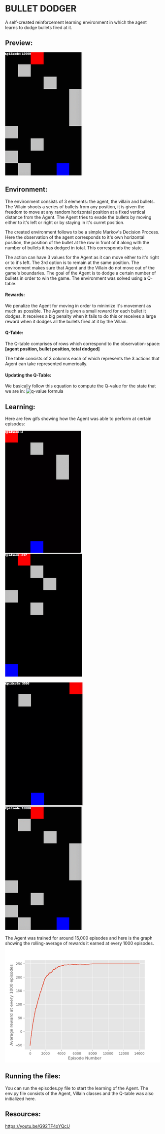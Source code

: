 # BULLET DODGER
A self-created reinforcement learning environment in which the agent learns to dodge bullets fired at it.

## Preview:
![alt](https://raw.githubusercontent.com/atul-g/dodge_the_ammo/master/episode_10000.gif)

## Environment:
The environment consists of 3 elements: the agent, the villain and bullets. The Villain shoots a series of bullets from any position, it is given the freedom to move at any random horizontal position at a fixed vertical distance from the Agent. The Agent tries to evade the bullets by moving either to it's left or right or by staying in it's curret position.

The created environment follows to be a simple Markov's Decision Process. Here the observation of the agent corresponds to it's own horizontal position, the position of the bullet at the row in front of it along with the number of bullets it has dodged in total.
This corresponds the state.

The action can have 3 values for the Agent as it can move either to it's right or to it's left. The 3rd option is to remain
at the same position. The environment makes sure that Agent and the Villain do not move out of the game's boundaries. The goal
of the Agent is to dodge a certain number of bullets in order to win the game. The environment was solved using a Q-table.

#### Rewards:
We penalize the Agent for moving in order to minimize it's movement as much as possible. The Agent is given a small reward for
each bullet it dodges. It receives a big penalty when it fails to do this or receives a large reward when it dodges all the
bullets fired at it by the Villain.

#### Q-Table:
The Q-table comprises of rows which correspond to the observation-space:   
**[agent position, bullet position, total dodged]**

The table consists of 3 columns each of which represents the 3 actions that Agent can take represented numerically.

#### Updating the Q-Table:
We basically follow this equation to compute the Q-value for the state that we are in:
![q-value formula](https://pythonprogramming.net/static/images/reinforcement-learning/new-q-value-formula.png)  

## Learning:
Here are few gifs showing how the Agent was able to perform at certain episodes:  

![ep_2](https://github.com/atul-g/dodge_the_ammo/blob/master/episode_2.gif) &nbsp;&nbsp;&nbsp;&nbsp;&nbsp;&nbsp;![ep_217](https://github.com/atul-g/dodge_the_ammo/blob/master/episode_217.gif)  

![ep_3500](https://github.com/atul-g/dodge_the_ammo/blob/master/episode_3500.gif) &nbsp;&nbsp;&nbsp;&nbsp;&nbsp;&nbsp;![ep_10000](https://github.com/atul-g/dodge_the_ammo/blob/master/episode_10000.gif)


The Agent was trained for around 15,000 episodes and here is the graph showing the rolling-average of rewards it earned at every 1000 episodes.  
![graph](https://github.com/atul-g/dodge_the_ammo/blob/master/avg_reward.png)

## Running the files:
You can run the episodes.py file to start the learning of the Agent. The env.py file consists of the Agent, Villain classes and the Q-table was also initialized here.

## Resources:
https://youtu.be/G92TF4xYQcU
